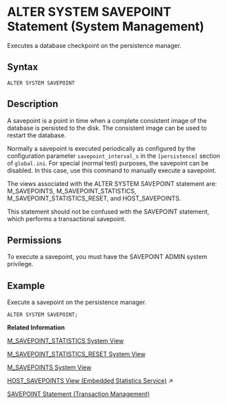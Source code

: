 <!-- loio20d2b6e4751910148f429f70714d1910 -->

# ALTER SYSTEM SAVEPOINT Statement \(System Management\)

Executes a database checkpoint on the persistence manager.



<a name="loio20d2b6e4751910148f429f70714d1910__sql_alter_system_savepoint_1sql_alter_system_savepoint_syntax"/>

## Syntax

```
ALTER SYSTEM SAVEPOINT
```



<a name="loio20d2b6e4751910148f429f70714d1910__sql_alter_system_savepoint_1sql_alter_system_savepoint_description"/>

## Description

A savepoint is a point in time when a complete consistent image of the database is persisted to the disk. The consistent image can be used to restart the database.

Normally a savepoint is executed periodically as configured by the configuration parameter `savepoint_interval_s` in the `[persistence]` section of `global.ini`. For special \(normal test\) purposes, the savepoint can be disabled. In this case, use this command to manually execute a savepoint.

The views associated with the ALTER SYSTEM SAVEPOINT statement are: M\_SAVEPOINTS, M\_SAVEPOINT\_STATISTICS, M\_SAVEPOINT\_STATISTICS\_RESET, and HOST\_SAVEPOINTS.

This statement should not be confused with the SAVEPOINT statement, which performs a transactional savepoint.



<a name="loio20d2b6e4751910148f429f70714d1910__section_qy5_3rr_xrb"/>

## Permissions

To execute a savepoint, you must have the SAVEPOINT ADMIN system privilege.



<a name="loio20d2b6e4751910148f429f70714d1910__sql_alter_system_savepoint_1sql_alter_system_savepoint_examples"/>

## Example

Execute a savepoint on the persistence manager.

```
ALTER SYSTEM SAVEPOINT;
```

**Related Information**  


[M\_SAVEPOINT\_STATISTICS System View](../../020-System-Views-Reference/022-Monitoring-Views/m-savepoint-statistics-system-view-20bc9a8.md "Provides information about executed savepoints.")

[M\_SAVEPOINT\_STATISTICS\_RESET System View](../../020-System-Views-Reference/022-Monitoring-Views/m-savepoint-statistics-reset-system-view-20bcc12.md "Provides the savepoint statistics since the last reset.")

[M\_SAVEPOINTS System View](../../020-System-Views-Reference/022-Monitoring-Views/m-savepoints-system-view-20bdd30.md "Displays current and historical savepoint statistics.")

[HOST_SAVEPOINTS View (Embedded Statistics Service)](https://help.sap.com/viewer/323c57a017234d47a0e7da3e22345822/2023_4_QRC/en-US/3706a4f73e9745d7ba205784a7025c5f.html "Specifies the current and historical savepoint statistics.") :arrow_upper_right:

[SAVEPOINT Statement \(Transaction Management\)](savepoint-statement-transaction-management-cd4172a.md "Defines a location to which a transaction can return if part of the transaction is conditionally canceled.")

